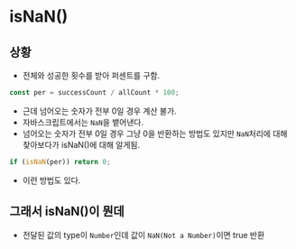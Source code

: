 # isNaN()

## 상황
- 전체와 성공한 횟수를  받아 퍼센트를 구함.
```javascript
const per = successCount / allCount * 100;
```
- 근데 넘어오는 숫자가 전부 0일 경우 계산 불가.
- 자바스크립트에서는 `NaN`을 뱉어낸다.
- 넘어오는 숫자가 전부 0일 경우 그냥 0을 반환하는 방법도 있지만 `NaN`처리에 대해 찾아보다가
isNaN()에 대해 알게됨.
```javascript
if (isNaN(per)) return 0;
```
- 이런 방법도 있다.

## 그래서 isNaN()이 뭔데
- 전달된 값의 type이 `Number`인데 값이 `NaN(Not a Number)`이면 true 반환
